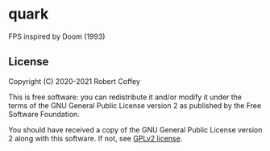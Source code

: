 # quark

FPS inspired by Doom (1993)

## License

Copyright (C) 2020-2021 Robert Coffey

This is free software: you can redistribute it and/or modify it under the terms
of the GNU General Public License version 2 as published by the Free Software
Foundation.

You should have received a copy of the GNU General Public License version 2
along with this software. If not, see [GPLv2 license](https://www.gnu.org/licenses/gpl-2.0).

